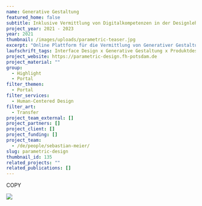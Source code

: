 ```yaml
---
name: Generative Gestaltung
featured_home: false
subtitle: Inklusive Vermittlung von Digitalkompetenzen in der Designlehre
project_year: 2021 - 2023
year: 2021
thumbnail: /images/uploads/parametric-teaser.jpg
excerpt: "Online Plattform für die Vermittlung von Generativer Gestaltung und eine Einführung in die Programmierung von Designstudent*innen."
laufschrift_tags: Interface Design x Generative Gestaltung x Produktdesign x Kommunikationsdesign
project_website: https://parametric-design.fh-potsdam.de
project_material: ""
group:
  - Highlight
  - Portal
filter_themen:
  - Portal
filter_services:
  - Human-Centered Design
filter_art:
  - Transfer
project_team_external: []
project_partners: []
project_client: []
project_funding: []
project_team:
  - /de/people/sebastian-meier/
slug: parametric-design
thumbnail_id: 135
related_projects: ""
related_publications: []
---
```

COPY

![](/images/uploads/msni-präsentation.052.png)